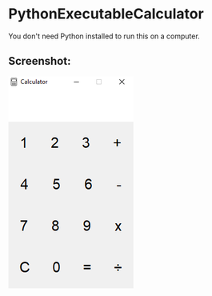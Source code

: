 # PythonExecutableCalculator
You don't need Python installed to run this on a computer.
## Screenshot:
 ![Screenshot](Capture.PNG)
